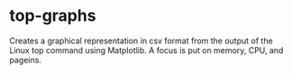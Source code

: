 # top-graphs
Creates a graphical representation in csv format from the output of the Linux top command using Matplotlib. A focus is put on memory, CPU, and pageins.
